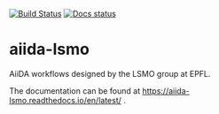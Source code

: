 [![Build Status](https://travis-ci.org/yakutovicha/aiida-lsmo.svg?branch=develop)](https://travis-ci.org/yakutovicha/aiida-lsmo)
[![Docs status](https://readthedocs.org/projects/aiida-lsmo/badge)](http://aiida-lsmo.readthedocs.io/)

# aiida-lsmo

AiiDA workflows designed by the LSMO group at EPFL.

The documentation can be found at https://aiida-lsmo.readthedocs.io/en/latest/ .
